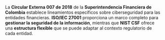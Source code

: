 La **Circular Externa 007 de 2018** de la **Superintendencia Financiera de Colombia** establece lineamientos específicos sobre ciberseguridad para las entidades financieras. **ISO/IEC 27001** proporciona un marco completo para **gestionar la seguridad de la información**, mientras que **NIST CSF** ofrece una **estructura flexible** que se puede adaptar al contexto regulatorio de cada entidad.